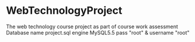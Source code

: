# WebTechnologyProject
The web technology course project as part of course work assessment
Database name project.sql  engine MySQL5.5 pass "root" & username "root"
